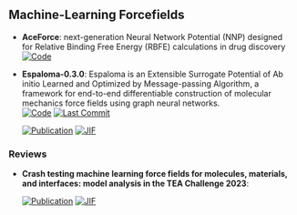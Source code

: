 

## **Machine-Learning Forcefields**


- **AceForce**: next-generation Neural Network Potential (NNP) designed for Relative Binding Free Energy (RBFE) calculations in drug discovery  
    [![Code](https://img.shields.io/badge/Code-Repository-blue?style=for-the-badge)](https://huggingface.co/Acellera/AceForce-1.0) 




- **Espaloma-0.3.0**: Espaloma is an Extensible Surrogate Potential of Ab initio Learned and Optimized by Message-passing Algorithm, a framework for end-to-end differentiable construction of molecular mechanics force fields using graph neural networks.  
    [![Code](https://img.shields.io/github/stars/choderalab/espaloma?style=for-the-badge&logo=github)](https://github.com/choderalab/espaloma) 
    [![Last Commit](https://img.shields.io/github/last-commit/choderalab/espaloma?style=for-the-badge&logo=github)](https://github.com/choderalab/espaloma) 

    [![Publication](https://img.shields.io/badge/Publication-Citations:38-blue?style=for-the-badge&logo=bookstack)](https://doi.org/10.1039/D2SC02739A) 
    [![JIF](https://img.shields.io/badge/Impact_Factor-7.60-purple?style=for-the-badge&logo=academia)](https://doi.org/10.1039/D2SC02739A)


### **Reviews**

- **Crash testing machine learning force fields for molecules, materials, and interfaces: model analysis in the TEA Challenge 2023**:   

    [![Publication](https://img.shields.io/badge/Publication-Citations:0-blue?style=for-the-badge&logo=bookstack)](https://doi.org/10.1039/d4sc06529h) 
    [![JIF](https://img.shields.io/badge/Impact_Factor-7.60-purple?style=for-the-badge&logo=academia)](https://doi.org/10.1039/d4sc06529h)


